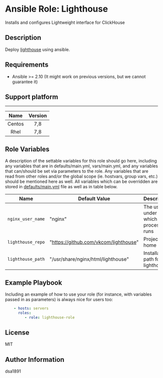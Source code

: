 # Ansible Role:  Lighthouse
Installs and configures Lightweight interface for ClickHouse

## Description

Deploy [lighthouse](https://github.com/sda1891/lighthouse-role.git) using ansible.

## Requirements

- Ansible >= 2.10 (It might work on previous versions, but we cannot guarantee it)

## Support platform
--------

| Name | Version |
| :----: | :-----:|
| Centos| 7,8|
| Rhel | 7,8 |

Role Variables
--------------

A description of the settable variables for this role should go here, including any variables that are in defaults/main.yml, vars/main.yml, and any variables that can/should be set via parameters to the role. Any variables that are read from other roles and/or the global scope (ie. hostvars, group vars, etc.) should be mentioned here as well.
All variables which can be overridden are stored in [defaults/main.yml](defaults/main.yml) file as well as in table below. 

| Name           | Default Value | Description                        |
| -------------- | ------------- | -----------------------------------|
| `nginx_user_name` | "nginx" | The user under which the process runs |
| `lighthouse_repo` | "https://github.com/vkcom/lighthouse" | Project home site |
| `lighthouse_path` | "/usr/share/nginx/html/lighthouse" | Installation path for lighthouse |


Example Playbook
----------------

Including an example of how to use your role (for instance, with variables passed in as parameters) is always nice for users too:
```yaml
    - hosts: servers
      roles:
         - role: lighthouse-role
```

License
-------

MIT

Author Information
------------------

dsa1891
